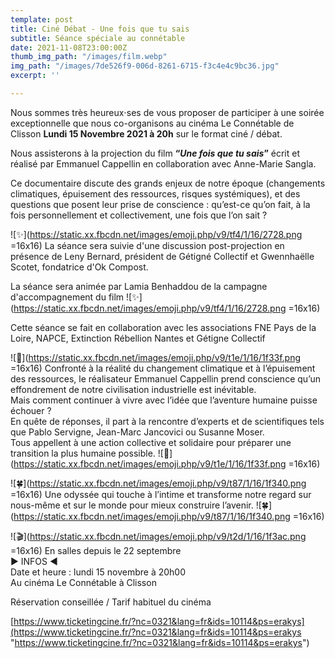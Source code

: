 ```yaml
---
template: post
title: Ciné Débat - Une fois que tu sais
subtitle: Séance spéciale au connétable
date: 2021-11-08T23:00:00Z
thumb_img_path: "/images/film.webp"
img_path: "/images/7de526f9-006d-8261-6715-f3c4e4c9bc36.jpg"
excerpt: ''

---
```

Nous sommes très heureux⋅ses de vous proposer de participer à une soirée exceptionnelle que nous co-organisons au cinéma Le Connétable de Clisson **Lundi 15 Novembre 2021 à 20h** sur le format ciné / débat.

Nous assisterons à la projection du film **“_Une fois que tu sais_”** écrit et réalisé par Emmanuel Cappellin en collaboration avec Anne-Marie Sangla.

Ce documentaire discute des grands enjeux de notre époque (changements climatiques, épuisement des ressources, risques systémiques), et des questions que posent leur prise de conscience : qu’est-ce qu’on fait, à la fois personnellement et collectivement, une fois que l’on sait ?

![✨](https://static.xx.fbcdn.net/images/emoji.php/v9/tf4/1/16/2728.png =16x16) La séance sera suivie d'une discussion post-projection en présence de Leny Bernard, président de Gétigné Collectif et Gwennhaëlle Scotet, fondatrice d'Ok Compost.

La séance sera animée par Lamia Benhaddou de la campagne d'accompagnement du film ![✨](https://static.xx.fbcdn.net/images/emoji.php/v9/tf4/1/16/2728.png =16x16)

Cette séance se fait en collaboration avec les associations FNE Pays de la Loire, NAPCE, Extinction Rébellion Nantes et Gétigne Collectif

![🌿](https://static.xx.fbcdn.net/images/emoji.php/v9/t1e/1/16/1f33f.png =16x16) Confronté à la réalité du changement climatique et à l’épuisement des ressources, le réalisateur Emmanuel Cappellin prend conscience qu’un effondrement de notre civilisation industrielle est inévitable.  
Mais comment continuer à vivre avec l’idée que l’aventure humaine puisse échouer ?  
En quête de réponses, il part à la rencontre d’experts et de scientifiques tels que Pablo Servigne, Jean-Marc Jancovici ou Susanne Moser.  
Tous appellent à une action collective et solidaire pour préparer une transition la plus humaine possible. ![🌿](https://static.xx.fbcdn.net/images/emoji.php/v9/t1e/1/16/1f33f.png =16x16)

![🍀](https://static.xx.fbcdn.net/images/emoji.php/v9/t87/1/16/1f340.png =16x16) Une odyssée qui touche à l’intime et transforme notre regard sur nous-même et sur le monde pour mieux construire l’avenir. ![🍀](https://static.xx.fbcdn.net/images/emoji.php/v9/t87/1/16/1f340.png =16x16)

![🎬](https://static.xx.fbcdn.net/images/emoji.php/v9/t2d/1/16/1f3ac.png =16x16) En salles depuis le 22 septembre  
► INFOS ◄  
Date et heure : lundi 15 novembre à 20h00  
Au cinéma Le Connétable à Clisson

Réservation conseillée / Tarif habituel du cinéma

[https://www.ticketingcine.fr/?nc=0321&lang=fr&ids=10114&ps=erakys](https://www.ticketingcine.fr/?nc=0321&lang=fr&ids=10114&ps=erakys "https://www.ticketingcine.fr/?nc=0321&lang=fr&ids=10114&ps=erakys")